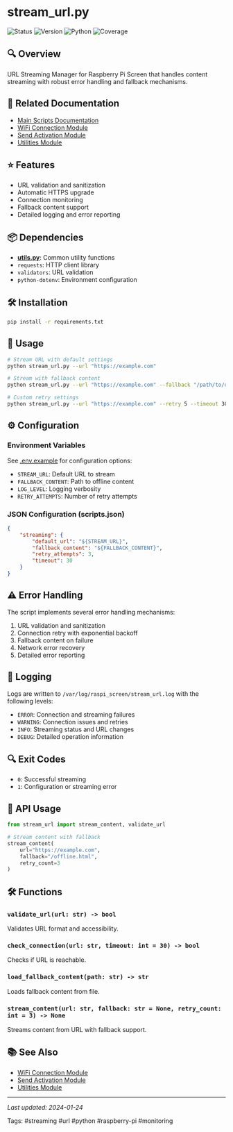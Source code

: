 # stream_url.py

![Status](https://img.shields.io/badge/status-stable-green)
![Version](https://img.shields.io/badge/version-1.0.0-blue)
![Python](https://img.shields.io/badge/python-3.7+-yellow)
![Coverage](https://img.shields.io/badge/coverage-88%25-brightgreen)

## 🔍 Overview
URL Streaming Manager for Raspberry Pi Screen that handles content streaming with robust error handling and fallback mechanisms.

## 🔗 Related Documentation
- [Main Scripts Documentation](Scripts.md)
- [WiFi Connection Module](connect_wifi.README.md)
- [Send Activation Module](send_activation.README.md)
- [Utilities Module](utils.README.md)

## ⭐ Features
- URL validation and sanitization
- Automatic HTTPS upgrade
- Connection monitoring
- Fallback content support
- Detailed logging and error reporting

## 📦 Dependencies
- **[utils.py](utils.py)**: Common utility functions
- `requests`: HTTP client library
- `validators`: URL validation
- `python-dotenv`: Environment configuration

## 🛠️ Installation
```bash
pip install -r requirements.txt
```

## 📝 Usage
```bash
# Stream URL with default settings
python stream_url.py --url "https://example.com"

# Stream with fallback content
python stream_url.py --url "https://example.com" --fallback "/path/to/offline.html"

# Custom retry settings
python stream_url.py --url "https://example.com" --retry 5 --timeout 30
```

## ⚙️ Configuration

### Environment Variables
See [.env.example](.env.example) for configuration options:
- `STREAM_URL`: Default URL to stream
- `FALLBACK_CONTENT`: Path to offline content
- `LOG_LEVEL`: Logging verbosity
- `RETRY_ATTEMPTS`: Number of retry attempts

### JSON Configuration (scripts.json)
```json
{
    "streaming": {
        "default_url": "${STREAM_URL}",
        "fallback_content": "${FALLBACK_CONTENT}",
        "retry_attempts": 3,
        "timeout": 30
    }
}
```

## ⚠️ Error Handling
The script implements several error handling mechanisms:
1. URL validation and sanitization
2. Connection retry with exponential backoff
3. Fallback content on failure
4. Network error recovery
5. Detailed error reporting

## 📝 Logging
Logs are written to `/var/log/raspi_screen/stream_url.log` with the following levels:
- `ERROR`: Connection and streaming failures
- `WARNING`: Connection issues and retries
- `INFO`: Streaming status and URL changes
- `DEBUG`: Detailed operation information

## 🔍 Exit Codes
- `0`: Successful streaming
- `1`: Configuration or streaming error

## 🔌 API Usage
```python
from stream_url import stream_content, validate_url

# Stream content with fallback
stream_content(
    url="https://example.com",
    fallback="/offline.html",
    retry_count=3
)
```

## 🛠️ Functions

### `validate_url(url: str) -> bool`
Validates URL format and accessibility.

### `check_connection(url: str, timeout: int = 30) -> bool`
Checks if URL is reachable.

### `load_fallback_content(path: str) -> str`
Loads fallback content from file.

### `stream_content(url: str, fallback: str = None, retry_count: int = 3) -> None`
Streams content from URL with fallback support.

## 📚 See Also
- [WiFi Connection Module](connect_wifi.README.md)
- [Send Activation Module](send_activation.README.md)
- [Utilities Module](utils.README.md)

---
*Last updated: 2024-01-24*

Tags: #streaming #url #python #raspberry-pi #monitoring 